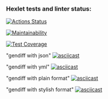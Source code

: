 ### Hexlet tests and linter status:
[![Actions Status](https://github.com/AVmyasoedov88/frontend-project-46/workflows/hexlet-check/badge.svg)](https://github.com/AVmyasoedov88/frontend-project-46/actions)

[![Maintainability](https://api.codeclimate.com/v1/badges/4f7a9de3219bd1bfc706/maintainability)](https://codeclimate.com/github/AVmyasoedov88/frontend-project-46/maintainability)

[![Test Coverage](https://api.codeclimate.com/v1/badges/4f7a9de3219bd1bfc706/test_coverage)](https://codeclimate.com/github/AVmyasoedov88/frontend-project-46/test_coverage)

"gendiff with json"
[![asciicast](https://asciinema.org/a/CAoOWNOy6c8SFHz13ZLEBzPf3.svg)](https://asciinema.org/a/CAoOWNOy6c8SFHz13ZLEBzPf3)

"gendiff with yml"
[![asciicast](https://asciinema.org/a/ZoSESHtED610fYyZUJRT8Ngqi.svg)](https://asciinema.org/a/ZoSESHtED610fYyZUJRT8Ngqi)


"gendiff with plain format"
[![asciicast](https://asciinema.org/a/wf28I8wvWST8IsObCTpVbrFqV.svg)](https://asciinema.org/a/wf28I8wvWST8IsObCTpVbrFqV)

"gendiff with stylish format"
[![asciicast](https://asciinema.org/a/Uy6nudjB5i0y6UhtwM9wEorQl.svg)](https://asciinema.org/a/Uy6nudjB5i0y6UhtwM9wEorQl)